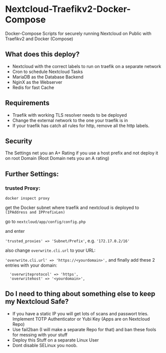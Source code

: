 # Nextcloud-Traefikv2-Docker-Compose
Docker-Compose Scripts for securely running Nextcloud on Public with Traefikv2 and Docker (Compose)


## What does this deploy?

- Nextcloud with the correct labels to run on traefik on a separate network
- Cron to schedule Nextcloud Tasks
- MariaDB as the Database Backend
- NginX as the Webserver
- Redis for fast Cache

## Requirements

- Traefik with working TLS resolver needs to be deployed
- Change the external network to the one your traefik is in
- If your traefik has catch all rules for http, remove all the http labels.


## Security

The Settings net you an A+ Rating if you use a host prefix and not deploy it on root Domain (Root Domain nets you an A rating)



## Further Settings:


### trusted Proxy: 
```
docker inspect proxy
```

get the Docker subnet where traefik and nextcloud is deployed to ```(IPAddress and IPPrefixLen)```

go to ```nextcloud/app/config/config.php ```

and enter 

```'trusted_proxies' => 'Subnet/Prefix'```, e.g. ```'172.17.0.2/16'```

also change ```overwrite.cli.url``` to your URL:

```'overwrite.cli.url' => 'https://<yourdomain>',```
and finally add these 2 entries with your domain:
```
  'overwriteprotocol' => 'https',
  'overwritehost' => '<yourdomain>',
```  

## Do I need to thing about something else to keep my Nextcloud Safe?

- If you have a static IP you will get lots of scans and passwort tries. Implement TOTP Authenticator or Yubi Key (Apps are on Nextcloud Repo)
- Use fail2ban (I will make a separate Repo for that) and ban these fools for messing with your stuff
- Deploy this Stuff on a separate Linux User 
- Dont disable SELinux you noob.


  
